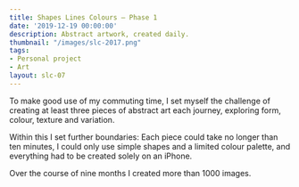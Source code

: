 ```yaml
---
title: Shapes Lines Colours – Phase 1
date: '2019-12-19 00:00:00'
description: Abstract artwork, created daily.
thumbnail: "/images/slc-2017.png"
tags:
- Personal project
- Art
layout: slc-07
---
```


To make good use of my commuting time, I set myself the challenge of creating at least three pieces of abstract art each journey, exploring form, colour, texture and variation. 

Within this I set further boundaries: Each piece could take no longer than ten minutes, I could only use simple shapes and a limited colour palette, and everything had to be created solely on an iPhone. 

Over the course of nine months I created more than 1000 images.